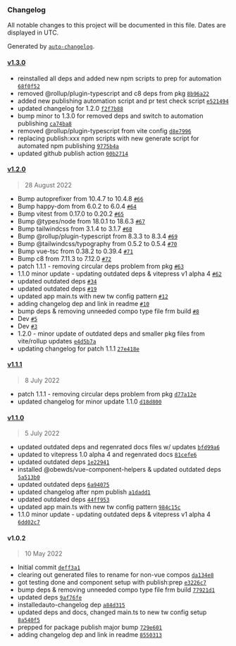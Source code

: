 ### Changelog

All notable changes to this project will be documented in this file. Dates are displayed in UTC.

Generated by [`auto-changelog`](https://github.com/CookPete/auto-changelog).

#### [v1.3.0](https://github.com/obewds/tw-bg-palette-default/compare/v1.2.0...v1.3.0)

- reinstalled all deps and added new npm scripts to prep for automation [`68f0f52`](https://github.com/obewds/tw-bg-palette-default/commit/68f0f528029972eb646567837292823be63a37ea)
- removed @rollup/plugin-typescript and c8 deps from pkg [`8b96a22`](https://github.com/obewds/tw-bg-palette-default/commit/8b96a22ba136d491cc940840bb03ea6cfc4725b9)
- added new publishing automation script and pr test check script [`e521494`](https://github.com/obewds/tw-bg-palette-default/commit/e521494545b060d4e969c29dc506a128cdad4cc8)
- updated changelog for 1.2.0 [`f2f7b88`](https://github.com/obewds/tw-bg-palette-default/commit/f2f7b884f7fb187e6b6460f0d1c71a118ad599f0)
- bump minor to 1.3.0 for removed deps and switch to automation publishing [`ca74ba8`](https://github.com/obewds/tw-bg-palette-default/commit/ca74ba8209086c5a195bb80deba98391b6e876b3)
- removed @rollup/plugin-typescript from vite config [`d8e7996`](https://github.com/obewds/tw-bg-palette-default/commit/d8e799655004e82a1641225fc5d1487ae69802fb)
- replacing publish:xxx npm scripts with new generate script for automated npm publishing [`9775b4a`](https://github.com/obewds/tw-bg-palette-default/commit/9775b4a34cb03c854aaa2bba50686814d94e8f74)
- updated github publish action [`00b2714`](https://github.com/obewds/tw-bg-palette-default/commit/00b27140b97c5227423db2f79955ea6ba4a0e3bb)

#### [v1.2.0](https://github.com/obewds/tw-bg-palette-default/compare/v1.1.1...v1.2.0)

> 28 August 2022

- Bump autoprefixer from 10.4.7 to 10.4.8 [`#66`](https://github.com/obewds/tw-bg-palette-default/pull/66)
- Bump happy-dom from 6.0.2 to 6.0.4 [`#64`](https://github.com/obewds/tw-bg-palette-default/pull/64)
- Bump vitest from 0.17.0 to 0.20.2 [`#65`](https://github.com/obewds/tw-bg-palette-default/pull/65)
- Bump @types/node from 18.0.1 to 18.6.3 [`#67`](https://github.com/obewds/tw-bg-palette-default/pull/67)
- Bump tailwindcss from 3.1.4 to 3.1.7 [`#68`](https://github.com/obewds/tw-bg-palette-default/pull/68)
- Bump @rollup/plugin-typescript from 8.3.3 to 8.3.4 [`#69`](https://github.com/obewds/tw-bg-palette-default/pull/69)
- Bump @tailwindcss/typography from 0.5.2 to 0.5.4 [`#70`](https://github.com/obewds/tw-bg-palette-default/pull/70)
- Bump vue-tsc from 0.38.2 to 0.39.4 [`#71`](https://github.com/obewds/tw-bg-palette-default/pull/71)
- Bump c8 from 7.11.3 to 7.12.0 [`#72`](https://github.com/obewds/tw-bg-palette-default/pull/72)
- patch 1.1.1 - removing circular deps problem from pkg [`#63`](https://github.com/obewds/tw-bg-palette-default/pull/63)
- 1.1.0 minor update - updating outdated deps & vitepress v1 alpha 4 [`#62`](https://github.com/obewds/tw-bg-palette-default/pull/62)
- updated outdated deps [`#34`](https://github.com/obewds/tw-bg-palette-default/pull/34)
- updated outdated deps [`#19`](https://github.com/obewds/tw-bg-palette-default/pull/19)
- updated app main.ts with new tw config pattern [`#12`](https://github.com/obewds/tw-bg-palette-default/pull/12)
- adding changelog dep and link in readme [`#10`](https://github.com/obewds/tw-bg-palette-default/pull/10)
- bump deps & removing unneeded compo type file frm build [`#8`](https://github.com/obewds/tw-bg-palette-default/pull/8)
- Dev [`#5`](https://github.com/obewds/tw-bg-palette-default/pull/5)
- Dev [`#3`](https://github.com/obewds/tw-bg-palette-default/pull/3)
- 1.2.0 - minor update of outdated deps and smaller pkg files from vite/rollup updates [`e4d5b7a`](https://github.com/obewds/tw-bg-palette-default/commit/e4d5b7a545bc20f4dc7d909f4ccdc14d301cfeba)
- updating changelog for patch 1.1.1 [`27e418e`](https://github.com/obewds/tw-bg-palette-default/commit/27e418ef901a1dfba86126465f958238a82c8d73)

#### [v1.1.1](https://github.com/obewds/tw-bg-palette-default/compare/v1.1.0...v1.1.1)

> 8 July 2022

- patch 1.1.1 - removing circular deps problem from pkg [`d77a12e`](https://github.com/obewds/tw-bg-palette-default/commit/d77a12e98ca16566d4c16ba939289e76b06961a0)
- updated changelog for minor update 1.1.0 [`d18d800`](https://github.com/obewds/tw-bg-palette-default/commit/d18d8003f9a28d1f3a74b1fe9dee21dcc3035a81)

#### [v1.1.0](https://github.com/obewds/tw-bg-palette-default/compare/v1.0.2...v1.1.0)

> 5 July 2022

- updated outdated deps and regenrated docs files w/ updates [`bfd99a6`](https://github.com/obewds/tw-bg-palette-default/commit/bfd99a66a371f820fad9598272013c27fb06a375)
- updated to vitepress 1.0 alpha 4 and regenrated docs [`81cefe6`](https://github.com/obewds/tw-bg-palette-default/commit/81cefe6627032ce5634a47816a50ca0253bcaef6)
- updated outdated deps [`1e22941`](https://github.com/obewds/tw-bg-palette-default/commit/1e229413c94ec0b3fc8b1def705956f1e57cc05c)
- installed @obewds/vue-component-helpers & updated outdated deps [`5a513b0`](https://github.com/obewds/tw-bg-palette-default/commit/5a513b0448a0e8b5a41e9d9dc8bd474f792de046)
- updated outdated deps [`6a94075`](https://github.com/obewds/tw-bg-palette-default/commit/6a94075872d4011d87ef2b2624fee3a5c26dbf2d)
- updated changelog after npm publish [`a1dadd1`](https://github.com/obewds/tw-bg-palette-default/commit/a1dadd169fae3d1a9fcda72552d55bf71a33a7fb)
- updated outdated deps [`44ff953`](https://github.com/obewds/tw-bg-palette-default/commit/44ff953a4e33e3438db8e3edab5346570c1afeda)
- updated app main.ts with new tw config pattern [`984c15c`](https://github.com/obewds/tw-bg-palette-default/commit/984c15c9733ccbe1a9bd31738dabefa8531d10de)
- 1.1.0 minor update - updating outdated deps & vitepress v1 alpha 4 [`6dd02c7`](https://github.com/obewds/tw-bg-palette-default/commit/6dd02c78b5844dbbed325f12d00d84de148df438)

#### v1.0.2

> 10 May 2022

- Initial commit [`deff3a1`](https://github.com/obewds/tw-bg-palette-default/commit/deff3a1df1d05b975ef1ac55d3c69afc4d023abc)
- clearing out generated files to rename for non-vue compos [`da134e8`](https://github.com/obewds/tw-bg-palette-default/commit/da134e820a67c7d60d363b3085a80a2ee028f45b)
- got testing done and component setup with publish:prep [`e3226c7`](https://github.com/obewds/tw-bg-palette-default/commit/e3226c79f3a2b818a57857af57b435abfa657629)
- bump deps & removing unneeded compo type file frm build [`77921d1`](https://github.com/obewds/tw-bg-palette-default/commit/77921d1ebd76c18720d290a09d5c8b5ddce452a2)
- updated deps [`9af76fe`](https://github.com/obewds/tw-bg-palette-default/commit/9af76fe0db6749958ca1319398bf9effef7b74b7)
- installedauto-changelog dep [`a84d315`](https://github.com/obewds/tw-bg-palette-default/commit/a84d3150982ba0d3979ba8fcf42cae28e58210d3)
- updated deps and docs, changed main.ts to new tw config setup [`8a540f5`](https://github.com/obewds/tw-bg-palette-default/commit/8a540f5d26371d4b318fc8da2c819b1415b7b3b3)
- prepped for package publish major bump [`729e601`](https://github.com/obewds/tw-bg-palette-default/commit/729e6012b85067282d95e5a260732acb8b20b49a)
- adding changelog dep and link in readme [`8550313`](https://github.com/obewds/tw-bg-palette-default/commit/85503130cc77c5c364d42de3ac24ac74a345a416)
